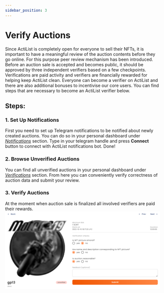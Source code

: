 ```yaml
---
sidebar_position: 3
---
```


# Verify Auctions
Since ActiList is completely open for everyone to sell their NFTs, it is important to have a meaningful review of the auction contents before they go online. For this purpose peer review mechanism has been introduced. Before an auction sale is accepted and becomes public, it should be approved by three independent verifiers based on a few checkpoints. 
Verifications are paid activity and verifiers are financially rewarded for helping keep ActiList clean. Everyone can become a verifier on ActiList and there are also additional bonuses to incentivise our core users. You can find steps that are necessary to become an ActiList verifier below.  
## Steps:
### 1. Set Up Notifications
First you need to set up Telegram notifications to be notified about newly created auctions. You can do so in your personal dashboard under *<a href="https://test.actilist.io/dashboard/my-auctions" target="_blank">Notifications</a>* section. Type in your telegram handle and press **Connect** button to connect with ActiList notifications bot. Done!
### 2. Browse Unverified Auctions
You can find all unverified auctions in your personal dashboard under *<a href="https://test.actilist.io/dashboard/verifications" target="_blank">Verifications</a>* section. From here you can conveniently verify correctness of auction data and submit your review. 
### 3. Verify Auctions
At the moment when auction sale is finalized all involved verifiers are paid their rewards.
![Select NFT](./verification.png)
